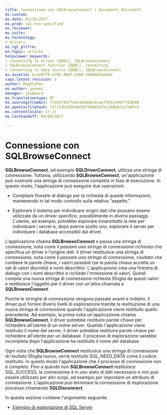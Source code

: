 ```yaml
---
title: Connessione con SQLBrowseConnect | Documenti Microsoft
ms.custom: 
ms.date: 01/19/2017
ms.prod: sql-non-specified
ms.reviewer: 
ms.suite: 
ms.technology:
- drivers
ms.tgt_pltfrm: 
ms.topic: article
helpviewer_keywords:
- connecting to driver [ODBC], SQLBrowseConnect
- SQLBrowseConnect function [ODBC], connecting
- connecting to data source [ODBC], SQLBrowseConnect
ms.assetid: 6c2e9f76-b766-48df-b109-246bb05ae45d
caps.latest.revision: 5
author: MightyPen
ms.author: genemi
manager: jhubbard
ms.translationtype: MT
ms.sourcegitcommit: f7e6274d77a9cdd4de6cbcaef559ca99f77b3608
ms.openlocfilehash: f2f1f3b183810e52f59945b7bc1888421cf48fc6
ms.contentlocale: it-it
ms.lasthandoff: 09/09/2017

---
```

# <a name="connecting-with-sqlbrowseconnect"></a>Connessione con SQLBrowseConnect
**SQLBrowseConnect**, ad esempio **SQLDriverConnect**, utilizza una stringa di connessione. Tuttavia, utilizzando **SQLBrowseConnect**, un'applicazione può costruire una stringa di connessione completa in fase di esecuzione. In questo modo, l'applicazione può eseguire due operazioni:  
  
-   Compilare finestre di dialogo per la richiesta di queste informazioni, mantenendo in tal modo controllo sulla relativa "aspetto."  
  
-   Esplorare il sistema per individuare origini dati che possano essere utilizzate da un driver specifico, possibilmente in diversi passaggi. L'utente, ad esempio, potrebbe esplorare innanzitutto la rete per individuare i server e, dopo averne scelto uno, esplorare il server per individuare i database accessibili dal driver.  
  
 L'applicazione chiama **SQLBrowseConnect** e passa una stringa di connessione, nota come il *passare una stringa di connessione richiesta* che specifica un driver o l'origine dati. Il driver restituisce una stringa di connessione, nota come il *passare una stringa di connessione, risultato* che contiene le parole chiave, i valori possibili (se la parola chiave accetta un set di valori discreto) e nomi descrittivi. L'applicazione crea una finestra di dialogo con i nomi descrittivi e richiede l'immissione di valori. Quindi compila una nuova stringa di connessione richiesta Sfoglia da questi valori e restituisce l'oggetto per il driver con un'altra chiamata a **SQLBrowseConnect**.  
  
 Poiché le stringhe di connessione vengono passate avanti e indietro, il driver può fornire diversi livelli di esplorazione tramite la restituzione di una nuova stringa di connessione quando l'applicazione viene restituito quello precedente. Ad esempio, la prima volta un'applicazione chiama **SQLBrowseConnect**, il driver potrebbe restituire parole chiave per richiedere all'utente di un nome server. Quando l'applicazione viene restituito il nome del server, il driver potrebbe restituire parole chiave per richiedere all'utente per un database. Il processo di esplorazione sarebbe incompleta dopo l'applicazione ha restituito il nome del database.  
  
 Ogni volta che **SQLBrowseConnect** restituisce una stringa di connessione di risultato Sfoglia nuovo, verrà restituito SQL_NEED_DATA come il codice restituito. In questo modo l'applicazione che il processo di connessione non è completo. Fino a quando non **SQLBrowseConnect** restituisce SQL_SUCCESS, la connessione è in uno stato di dati necessario e non può essere utilizzato per altri scopi, ad esempio per impostare un attributo di connessione. L'applicazione può terminare la connessione di esplorazione processo chiamando **SQLDisconnect**.  
  
 In questa sezione contiene l'argomento seguente.  
  
-   [Esempio di esplorazione di SQL Server](../../../odbc/reference/develop-app/sql-server-browsing-example.md)
